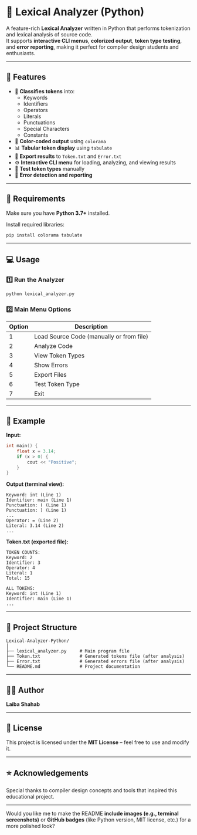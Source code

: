 # 🧩 Lexical Analyzer (Python)

A feature-rich **Lexical Analyzer** written in Python that performs tokenization and lexical analysis of source code.  
It supports **interactive CLI menus**, **colorized output**, **token type testing**, and **error reporting**, making it perfect for compiler design students and enthusiasts.

---

## 🚀 Features

- 🧠 **Classifies tokens** into:
  - Keywords
  - Identifiers
  - Operators
  - Literals
  - Punctuations
  - Special Characters
  - Constants
- 🌈 **Color-coded output** using `colorama`
- 📊 **Tabular token display** using `tabulate`
- 📁 **Export results** to `Token.txt` and `Error.txt`
- ⚙️ **Interactive CLI menu** for loading, analyzing, and viewing results
- 🧪 **Test token types** manually
- 🧼 **Error detection and reporting**

---

## 🧰 Requirements

Make sure you have **Python 3.7+** installed.

Install required libraries:
```bash
pip install colorama tabulate
````

---

## 💻 Usage

### 1️⃣ Run the Analyzer

```bash
python lexical_analyzer.py
```

### 2️⃣ Main Menu Options

| Option | Description                              |
| ------ | ---------------------------------------- |
| 1      | Load Source Code (manually or from file) |
| 2      | Analyze Code                             |
| 3      | View Token Types                         |
| 4      | Show Errors                              |
| 5      | Export Files                             |
| 6      | Test Token Type                          |
| 7      | Exit                                     |

---

## 🧪 Example

**Input:**

```cpp
int main() {
    float x = 3.14;
    if (x > 0) {
        cout << "Positive";
    }
}
```

**Output (terminal view):**

```
Keyword: int (Line 1)
Identifier: main (Line 1)
Punctuation: ( (Line 1)
Punctuation: ) (Line 1)
...
Operator: = (Line 2)
Literal: 3.14 (Line 2)
...
```

**Token.txt (exported file):**

```
TOKEN COUNTS:
Keyword: 2
Identifier: 3
Operator: 4
Literal: 1
Total: 15

ALL TOKENS:
Keyword: int (Line 1)
Identifier: main (Line 1)
...
```

---

## 📂 Project Structure

```
Lexical-Analyzer-Python/
│
├── lexical_analyzer.py     # Main program file
├── Token.txt               # Generated tokens file (after analysis)
├── Error.txt               # Generated errors file (after analysis)
└── README.md               # Project documentation
```

---

## 🧑‍💻 Author

**Laiba Shahab**

---

## 📜 License

This project is licensed under the **MIT License** – feel free to use and modify it.

---

## ⭐ Acknowledgements

Special thanks to compiler design concepts and tools that inspired this educational project.

---

Would you like me to make the README **include images (e.g., terminal screenshots)** or **GitHub badges** (like Python version, MIT license, etc.) for a more polished look?
```
